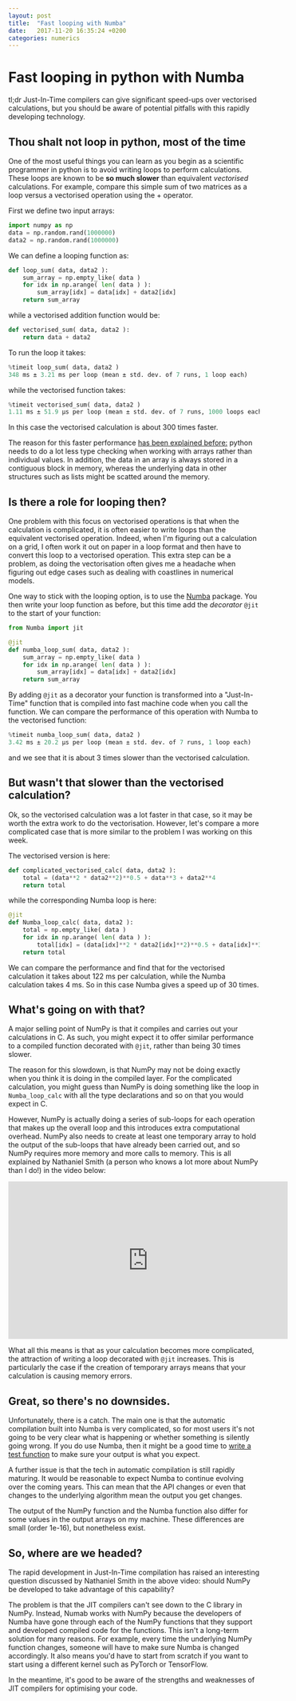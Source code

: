 ```yaml
---
layout: post
title:  "Fast looping with Numba"
date:   2017-11-20 16:35:24 +0200
categories: numerics
---
```

<script type="text/javascript" async
  src="https://cdn.mathjax.org/mathjax/latest/MathJax.js?config=TeX-MML-AM_CHTML">
</script>

# Fast looping in python with Numba
tl;dr Just-In-Time compilers can give significant speed-ups over vectorised calculations, but you should be aware of potential pitfalls with this rapidly developing technology.

## Thou shalt not loop in python, most of the time
One of the most useful things you can learn as you begin as a
scientific programmer in python
is to avoid writing loops to perform calculations.  These loops are known to
be **so much slower** than equivalent *vectorised* calculations.  For example,
compare this simple sum of two matrices as a loop versus a vectorised
operation using the + operator.

First we define two input arrays:
```python
import numpy as np
data = np.random.rand(1000000)
data2 = np.random.rand(1000000)
```
We can define a looping function as:
```python
def loop_sum( data, data2 ):
    sum_array = np.empty_like( data )
    for idx in np.arange( len( data ) ):
        sum_array[idx] = data[idx] + data2[idx]
    return sum_array
```
while a vectorised addition function would be:
```python
def vectorised_sum( data, data2 ):
    return data + data2
```
To run the loop it takes:
```python
%timeit loop_sum( data, data2 )
348 ms ± 3.21 ms per loop (mean ± std. dev. of 7 runs, 1 loop each)
```
while the vectorised function takes:
```python
%timeit vectorised_sum( data, data2 )
1.11 ms ± 51.9 µs per loop (mean ± std. dev. of 7 runs, 1000 loops each)
```
In this case the vectorised calculation is about 300 times faster.

The reason for this faster performance [has been explained before:](http://jakevdp.github.io/blog/2014/05/09/why-python-is-slow/)
python needs to do a lot less type checking when working with arrays rather than individual values. In addition, the data in an array is always stored in a contiguous block in memory, whereas the underlying data in other structures such as lists might be scatted around the memory.

## Is there a role for looping then?
One problem with this focus on vectorised operations is that when the calculation is complicated, it is often easier to write loops than the equivalent
vectorised operation.  Indeed, when I'm figuring out a calculation on
a grid, I often work it out on paper in a loop format and then have to
convert this loop to a vectorised operation.  This extra step can be a problem, as
doing the vectorisation often gives me a headache when figuring out
edge cases such as dealing with coastlines in numerical models.

One way to stick with the looping option, is to use the
[Numba](http://Numba.pydata.org) package. You then write your loop
function as before, but this time add the *decorator* ```@jit``` to the start of your function:
```python
from Numba import jit

@jit
def numba_loop_sum( data, data2 ):
    sum_array = np.empty_like( data )
    for idx in np.arange( len( data ) ):
        sum_array[idx] = data[idx] + data2[idx]
    return sum_array
```
By adding ```@jit``` as a decorator your function
is transformed into a "Just-In-Time" function that is compiled
into fast machine code when you call the function. We can compare the performance of this operation with Numba to the vectorised function:
```python
%timeit numba_loop_sum( data, data2 )
3.42 ms ± 20.2 µs per loop (mean ± std. dev. of 7 runs, 1 loop each)
```
and we see that it is about 3 times slower than the
vectorised calculation.

## But wasn't that slower than the vectorised calculation?
Ok, so the vectorised calculation was a lot faster in that case, so it may be worth the extra work to do the vectorisation.  However, let's compare a more complicated case that is more similar to the problem I was working on this week.

The vectorised version is here:
```python
def complicated_vectorised_calc( data, data2 ):
    total = (data**2 * data2**2)**0.5 + data**3 + data2**4
    return total
```
while the corresponding Numba loop is here:
```python
@jit
def Numba_loop_calc( data, data2 ):
    total = np.empty_like( data )
    for idx in np.arange( len( data ) ):
        total[idx] = (data[idx]**2 * data2[idx]**2)**0.5 + data[idx]**3 + data2[idx]**4
    return total
```
We can compare the performance and find that for the vectorised calculation it takes about 122 ms per calculation, while the Numba calculation takes 4 ms. So in this case Numba gives a speed up of 30 times.

## What's going on with that?
A major selling point of NumPy is that it compiles and carries out your calculations in C. As such, you might expect it to offer similar performance to a compiled function decorated with ```@jit```, rather than being 30 times slower.  

The reason for this slowdown, is that NumPy may not be doing exactly when you think it is doing in the compiled layer.  For the complicated calculation, you might guess than NumPy is doing something like the loop in ```Numba_loop_calc``` with all the type declarations and so on that you would expect in C.

However, NumPy is actually doing a series of sub-loops for each operation that makes up the overall loop and this introduces extra computational overhead.  NumPy also needs to create at least one temporary array to hold the output of the sub-loops that have already been carried out, and so NumPy requires more memory and more calls to memory.  This is all explained by Nathaniel Smith (a person who knows a lot more about NumPy than I do!) in the video below:
<iframe width="560" height="315" src="https://www.youtube.com/embed/fowHwlpGb34?rel=0" frameborder="0" allowfullscreen></iframe>

What all this means is that as your calculation becomes more complicated, the attraction of writing a loop decorated with ```@jit``` increases. This is particularly the case if the creation of temporary arrays means that your calculation is causing memory errors.

## Great, so there's no downsides.
Unfortunately, there is a catch.  The main one is that the automatic compilation built into Numba is very complicated, so for most users it's not going to be very clear what is happening or whether something is silently going wrong.  If you do use Numba, then it might be a good time to [write a test function](http://swcarpentry.github.io/python-novice-inflammation/08-defensive/) to make sure your output is what you expect.

A further issue is that the tech in automatic compilation is still rapidly maturing.  It would be reasonable to expect Numba to continue evolving over the coming years.  This can mean that the API changes or even that changes to the underlying algorithm mean the output you get changes.

The output of the NumPy function and the Numba function also differ for some values in the output arrays on my machine.  These differences are small (order 1e-16), but nonetheless exist.

## So, where are we headed?
The rapid development in Just-In-Time compilation has raised an interesting question discussed by Nathaniel Smith in the above video: should NumPy be developed to take advantage of this capability?

The problem is that the JIT compilers can't see down to the C library in NumPy. Instead, Numab works with NumPy because the developers of Numba have gone through each of the NumPy functions that they support and developed compiled code for the functions.  This isn't a long-term solution for many reasons.  For example, every time the underlying NumPy function changes, someone will have to make sure Numba is changed accordingly.  It also means you'd have to start from scratch if you want to start using a different kernel such as PyTorch or TensorFlow.

In the meantime, it's good to be aware of the strengths and weaknesses of JIT compilers for optimising your code.
